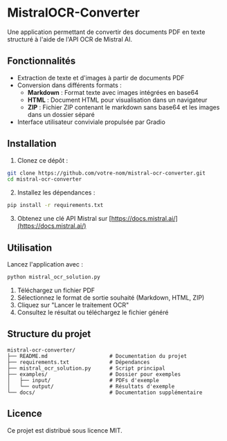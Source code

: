 # MistralOCR-Converter

Une application permettant de convertir des documents PDF en texte structuré à l'aide de l'API OCR de Mistral AI.

## Fonctionnalités

- Extraction de texte et d'images à partir de documents PDF
- Conversion dans différents formats :
  - **Markdown** : Format texte avec images intégrées en base64
  - **HTML** : Document HTML pour visualisation dans un navigateur
  - **ZIP** : Fichier ZIP contenant le markdown sans base64 et les images dans un dossier séparé
- Interface utilisateur conviviale propulsée par Gradio

## Installation

1. Clonez ce dépôt :
```bash
git clone https://github.com/votre-nom/mistral-ocr-converter.git
cd mistral-ocr-converter
```

2. Installez les dépendances :
```bash
pip install -r requirements.txt
```

3. Obtenez une clé API Mistral sur [https://docs.mistral.ai/](https://docs.mistral.ai/)

## Utilisation

Lancez l'application avec :

```bash
python mistral_ocr_solution.py
```

1. Téléchargez un fichier PDF
2. Sélectionnez le format de sortie souhaité (Markdown, HTML, ZIP)
3. Cliquez sur "Lancer le traitement OCR"
4. Consultez le résultat ou téléchargez le fichier généré

## Structure du projet

```
mistral-ocr-converter/
├── README.md                    # Documentation du projet
├── requirements.txt             # Dépendances
├── mistral_ocr_solution.py      # Script principal
├── examples/                    # Dossier pour exemples
│   ├── input/                   # PDFs d'exemple
│   └── output/                  # Résultats d'exemple
└── docs/                        # Documentation supplémentaire
```

## Licence

Ce projet est distribué sous licence MIT. 